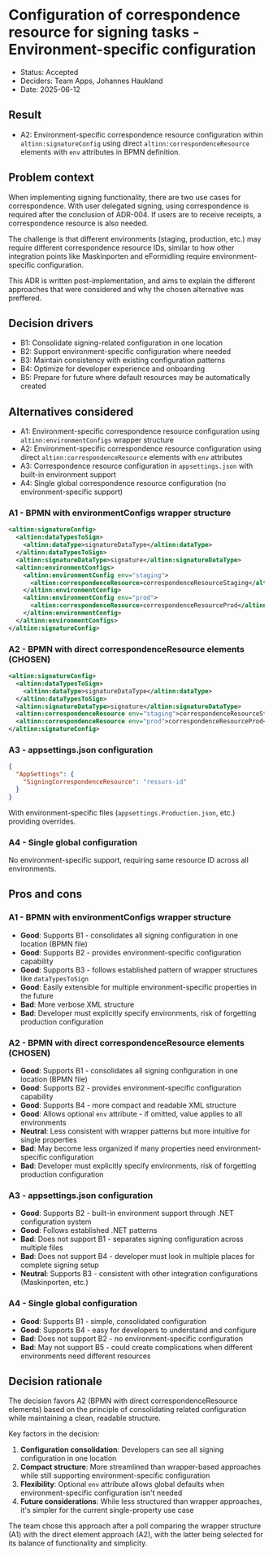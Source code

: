 # Configuration of correspondence resource for signing tasks - Environment-specific configuration

- Status: Accepted
- Deciders: Team Apps, Johannes Haukland
- Date: 2025-06-12

## Result

- A2: Environment-specific correspondence resource configuration within `altinn:signatureConfig` using direct `altinn:correspondenceResource` elements with `env` attributes in BPMN definition.

## Problem context

When implementing signing functionality, there are two use cases for correspondence. With user delegated signing, using correspondence is required after the conclusion of ADR-004. If users are to receive receipts, a correspondence resource is also needed.

The challenge is that different environments (staging, production, etc.) may require different correspondence resource IDs, similar to how other integration points like Maskinporten and eFormidling require environment-specific configuration.

This ADR is written post-implementation, and aims to explain the different approaches that were considered and why the chosen alternative was preffered.

## Decision drivers

- B1: Consolidate signing-related configuration in one location
- B2: Support environment-specific configuration where needed
- B3: Maintain consistency with existing configuration patterns
- B4: Optimize for developer experience and onboarding
- B5: Prepare for future where default resources may be automatically created

## Alternatives considered

- A1: Environment-specific correspondence resource configuration using `altinn:environmentConfigs` wrapper structure
- A2: Environment-specific correspondence resource configuration using direct `altinn:correspondenceResource` elements with `env` attributes
- A3: Correspondence resource configuration in `appsettings.json` with built-in environment support
- A4: Single global correspondence resource configuration (no environment-specific support)

### A1 - BPMN with environmentConfigs wrapper structure

```xml
<altinn:signatureConfig>
  <altinn:dataTypesToSign>
    <altinn:dataType>signatureDataType</altinn:dataType>
  </altinn:dataTypesToSign>
  <altinn:signatureDataType>signature</altinn:signatureDataType>
  <altinn:environmentConfigs>
    <altinn:environmentConfig env="staging">
      <altinn:correspondenceResource>correspondenceResourceStaging</altinn:correspondenceResource>
    </altinn:environmentConfig>
    <altinn:environmentConfig env="prod">
      <altinn:correspondenceResource>correspondenceResourceProd</altinn:correspondenceResource>
    </altinn:environmentConfig>
  </altinn:environmentConfigs>
</altinn:signatureConfig>
```

### A2 - BPMN with direct correspondenceResource elements (CHOSEN)

```xml
<altinn:signatureConfig>
  <altinn:dataTypesToSign>
    <altinn:dataType>signatureDataType</altinn:dataType>
  </altinn:dataTypesToSign>
  <altinn:signatureDataType>signature</altinn:signatureDataType>
  <altinn:correspondenceResource env="staging">correspondenceResourceStaging</altinn:correspondenceResource>
  <altinn:correspondenceResource env="prod">correspondenceResourceProd</altinn:correspondenceResource>
</altinn:signatureConfig>
```

### A3 - appsettings.json configuration

```json
{
  "AppSettings": {
    "SigningCorrespondenceResource": "ressurs-id"
  }
}
```

With environment-specific files (`appsettings.Production.json`, etc.) providing overrides.

### A4 - Single global configuration

No environment-specific support, requiring same resource ID across all environments.

## Pros and cons

### A1 - BPMN with environmentConfigs wrapper structure

- **Good**: Supports B1 - consolidates all signing configuration in one location (BPMN file)
- **Good**: Supports B2 - provides environment-specific configuration capability
- **Good**: Supports B3 - follows established pattern of wrapper structures like `dataTypesToSign`
- **Good**: Easily extensible for multiple environment-specific properties in the future
- **Bad**: More verbose XML structure
- **Bad**: Developer must explicitly specify environments, risk of forgetting production configuration

### A2 - BPMN with direct correspondenceResource elements (CHOSEN)

- **Good**: Supports B1 - consolidates all signing configuration in one location (BPMN file)
- **Good**: Supports B2 - provides environment-specific configuration capability
- **Good**: Supports B4 - more compact and readable XML structure
- **Good**: Allows optional `env` attribute - if omitted, value applies to all environments
- **Neutral**: Less consistent with wrapper patterns but more intuitive for single properties
- **Bad**: May become less organized if many properties need environment-specific configuration
- **Bad**: Developer must explicitly specify environments, risk of forgetting production configuration

### A3 - appsettings.json configuration

- **Good**: Supports B2 - built-in environment support through .NET configuration system
- **Good**: Follows established .NET patterns
- **Bad**: Does not support B1 - separates signing configuration across multiple files
- **Bad**: Does not support B4 - developer must look in multiple places for complete signing setup
- **Neutral**: Supports B3 - consistent with other integration configurations (Maskinporten, etc.)

### A4 - Single global configuration

- **Good**: Supports B1 - simple, consolidated configuration
- **Good**: Supports B4 - easy for developers to understand and configure
- **Bad**: Does not support B2 - no environment-specific configuration
- **Bad**: May not support B5 - could create complications when different environments need different resources

## Decision rationale

The decision favors A2 (BPMN with direct correspondenceResource elements) based on the principle of consolidating related configuration while maintaining a clean, readable structure.

Key factors in the decision:
1. **Configuration consolidation**: Developers can see all signing configuration in one location
2. **Compact structure**: More streamlined than wrapper-based approaches while still supporting environment-specific configuration
3. **Flexibility**: Optional `env` attribute allows global defaults when environment-specific configuration isn't needed
4. **Future considerations**: While less structured than wrapper approaches, it's simpler for the current single-property use case

The team chose this approach after a poll comparing the wrapper structure (A1) with the direct element approach (A2), with the latter being selected for its balance of functionality and simplicity.
